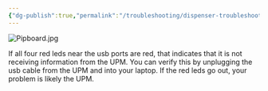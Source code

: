 ```yaml
---
{"dg-publish":true,"permalink":"/troubleshooting/dispenser-troubleshooting/gilbarco/flexpay-iv/pip-board/"}
---
```


![Pipboard.jpg](/img/user/Assets/Images/Pipboard.jpg)

If all four red leds near the usb ports are red, that indicates that it is not receiving information from the UPM.  You can verify this by unplugging the usb cable from the UPM and into your laptop.  If the red leds go out, your problem is likely the UPM.  